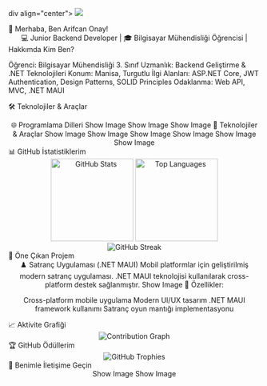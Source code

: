div align="center">
  <img src="https://capsule-render.vercel.app/api?type=waving&color=gradient&height=200&section=header&text=Arifcan%20Onay&fontSize=50&fontAlignY=35&desc=Backend%20Developer%20%7C%20.NET%20Core%20Enthusiast&descAlignY=51&descAlign=50"/>
</div>
👋 Merhaba, Ben Arifcan Onay!
<div align="center">
💻 Junior Backend Developer  | 🎓 Bilgisayar Mühendisliği Öğrencisi |  
</div>
 Hakkımda
 Kim Ben?

 Öğrenci: Bilgisayar Mühendisliği 3. Sınıf
Uzmanlık: Backend Geliştirme & .NET Teknolojileri
 Konum: Manisa, Turgutlu
 İlgi Alanları: ASP.NET Core, JWT Authentication, Design Patterns, SOLID Principles
 Odaklanma: Web API, MVC, .NET MAUI

🛠️ Teknolojiler & Araçlar
<div align="center">
🌐 Programlama Dilleri
Show Image
Show Image
Show Image
🔧 Teknolojiler & Araçlar
Show Image
Show Image
Show Image
Show Image
Show Image
Show Image
</div>
📊 GitHub İstatistiklerim
<div align="center">
  <img src="https://github-readme-stats.vercel.app/api?username=ArifcanOnay&show_icons=true&theme=radical&hide_border=true&count_private=true" alt="GitHub Stats" height="165">
  <img src="https://github-readme-stats.vercel.app/api/top-langs/?username=ArifcanOnay&layout=compact&theme=radical&hide_border=true" alt="Top Languages" height="165">
</div>
<div align="center">
  <img src="https://github-readme-streak-stats.herokuapp.com/?user=ArifcanOnay&theme=radical&hide_border=true" alt="GitHub Streak">
</div>
🌟 Öne Çıkan Projem
<div align="center">
♟️ Satranç Uygulaması (.NET MAUI)
Mobil platformlar için geliştirilmiş modern satranç uygulaması. .NET MAUI teknolojisi kullanılarak cross-platform destek sağlanmıştır.
Show Image
🎯 Özellikler:

Cross-platform mobile uygulama
Modern UI/UX tasarım
.NET MAUI framework kullanımı
Satranç oyun mantığı implementasyonu

</div>
📈 Aktivite Grafiği
<div align="center">
  <img src="https://github-readme-activity-graph.vercel.app/graph?username=ArifcanOnay&theme=react-dark&hide_border=true&area=true" alt="Contribution Graph">
</div>
🏆 GitHub Ödüllerim
<div align="center">
  <img src="https://github-profile-trophy.vercel.app/?username=ArifcanOnay&theme=radical&no-frame=true&no-bg=true&margin-w=4&row=1" alt="GitHub Trophies">
</div>
🤝 Benimle İletişime Geçin
<div align="center">
Show Image
Show Image
</div>

